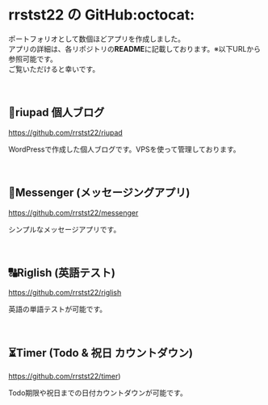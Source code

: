 # rrstst22 の GitHub:octocat:

ポートフォリオとして数個ほどアプリを作成しました。<br>
アプリの詳細は、各リポジトリの**README**に記載しております。※以下URLから参照可能です。<br>
ご覧いただけると幸いです。

<br>

## :memo:riupad 個人ブログ
https://github.com/rrstst22/riupad

WordPressで作成した個人ブログです。VPSを使って管理しております。

<br>

## :speech_balloon:Messenger (メッセージングアプリ)
https://github.com/rrstst22/messenger

シンプルなメッセージアプリです。

<br>

## :capital_abcd:Riglish (英語テスト)
https://github.com/rrstst22/riglish

英語の単語テストが可能です。

<br>

## :hourglass_flowing_sand:Timer (Todo & 祝日 カウントダウン)
https://github.com/rrstst22/timer)

Todo期限や祝日までの日付カウントダウンが可能です。

